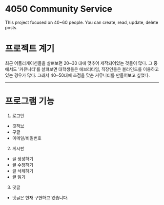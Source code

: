 # 4050 Community Service

This project focused on 40~60 people.
You can create, read, update, delete posts. 

# 프로젝트 계기

최근 어플리케이션들을 살펴보면 20~30 대에 맞추어 제작되어있는 것들이 많다. 
그 중에서도 '커뮤니티'를 살펴보면 대학생들은 에브리타임, 직장인들은 블라인드를 이용하고 있는 경우가 많다.
그래서 40~50대에 초점을 맞춘 커뮤니티를 만들어보고 싶었다. 

------
# 프로그램 기능
1. 로그인
  + 깃허브
  + 구글
  + 이메일/비밀번호
  
2. 게시판
  + 글 생성하기
  + 글 수정하기
  + 글 삭제하기
  + 글 읽기
  
3. 댓글
  + 댓글은 현재 구현하고 있습니다. 
